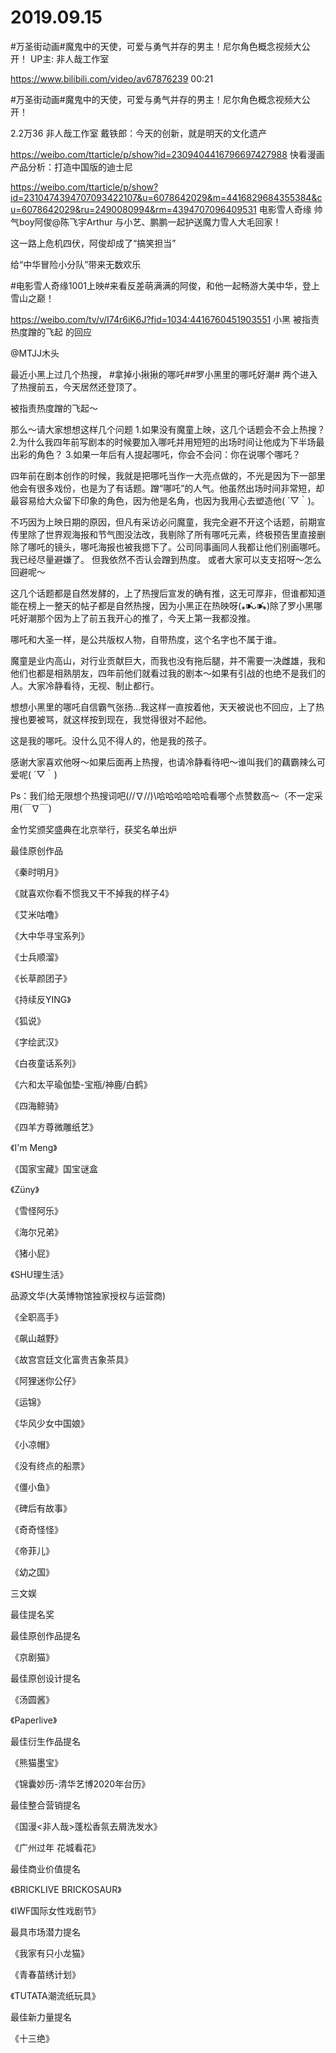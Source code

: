 # 2019.09.15


#万圣街动画#魔鬼中的天使，可爱与勇气并存的男主！尼尔角色概念视频大公开！ UP主: 非人哉工作室

https://www.bilibili.com/video/av67876239
00:21

#万圣街动画#魔鬼中的天使，可爱与勇气并存的男主！尼尔角色概念视频大公开！

2.2万36
非人哉工作室
戴铁郎：今天的创新，就是明天的文化遗产

https://weibo.com/ttarticle/p/show?id=2309404416796697427988
快看漫画产品分析：打造中国版的迪士尼

https://weibo.com/ttarticle/p/show?id=2310474394707093422107&u=6078642029&m=4416829684355384&cu=6078642029&ru=2490080994&rm=4394707096409531
电影雪人奇缘 帅气boy阿俊@陈飞宇Arthur 与小艺、鹏鹏一起护送魔力雪人大毛回家！

这一路上危机四伏，阿俊却成了“搞笑担当”

给“中华冒险小分队”带来无数欢乐

#电影雪人奇缘1001上映#来看反差萌满满的阿俊，和他一起畅游大美中华，登上雪山之巅！

https://weibo.com/tv/v/I74r6iK6J?fid=1034:4416760451903551
小黑 被指责热度蹭的飞起 的回应

@MTJJ木头                            

最近小黑上过几个热搜， #拿掉小揪揪的哪吒##罗小黑里的哪吒好潮# 两个进入了热搜前五，今天居然还登顶了。

被指责热度蹭的飞起～

那么～请大家想想这样几个问题
1.如果没有魔童上映，这几个话题会不会上热搜？
2.为什么我四年前写剧本的时候要加入哪吒并用短短的出场时间让他成为下半场最出彩的角色？
3.如果一年后有人提起哪吒，你会不会问：你在说哪个哪吒？

四年前在剧本创作的时候，我就是把哪吒当作一大亮点做的，不光是因为下一部里他会有很多戏份，也是为了有话题。蹭“哪吒”的人气。他虽然出场时间非常短，却最容易给大众留下印象的角色，因为他是名角，也因为我用心去塑造他( ´▽｀)。

不巧因为上映日期的原因，但凡有采访必问魔童，我完全避不开这个话题，前期宣传里除了世界观海报和节气图没法改，我剔除了所有哪吒元素，终极预告里直接删除了哪吒的镜头，哪吒海报也被我摁下了。公司同事画同人我都让他们别画哪吒。
我已经尽量避嫌了。
但我依然不否认会蹭到热度。
或者大家可以支支招呀～怎么回避呢～

这几个话题都是自然发酵的，上了热搜后宣发的确有推，这无可厚非，但谁都知道能在榜上一整天的帖子都是自然热搜，因为小黑正在热映呀(⁎⁍̴̛ᴗ⁍̴̛⁎)除了罗小黑哪吒好潮那个因为上了前五我开心的推了，今天上第一我都没推。

哪吒和大圣一样，是公共版权人物，自带热度，这个名字也不属于谁。

魔童是业内高山，对行业贡献巨大，而我也没有拖后腿，并不需要一决雌雄，我和他们也都是相熟朋友，四年前他们就看过我的剧本～如果有引战的也绝不是我们的人。大家冷静看待，无视、制止都行。

想想小黑里的哪吒自信霸气张扬…我这样一直按着他，天天被说也不回应，上了热搜也要被骂，就这样按到现在，我觉得很对不起他。

这是我的哪吒。没什么见不得人的，他是我的孩子。

感谢大家喜欢他呀～如果后面再上热搜，也请冷静看待吧～谁叫我们的藕霸辣么可爱呢( ´▽｀)

Ps：我们给无限想个热搜词吧\(//∇//)\哈哈哈哈哈哈看哪个点赞数高～（不一定采用(￣∇￣)


金竹奖颁奖盛典在北京举行，获奖名单出炉


最佳原创作品

《秦时明月》

《就喜欢你看不惯我又干不掉我的样子4》

《艾米咕噜》

《大中华寻宝系列》

《士兵顺溜》

《长草颜团子》

《持续反YING》

《狐说》

《字绘武汉》

《白夜童话系列》

《六和太平瑜伽垫-宝瓶/神鹿/白鹤》

《四海鲸骑》

《四羊方尊微雕纸艺》

《I'm Meng》

《国家宝藏》国宝谜盒

《Züny》

《雪怪阿乐》

《海尔兄弟》

《猪小屁》

《SHU理生活》

品源文华(大英博物馆独家授权与运营商)

《全职高手》

《飙山越野》

《故宫宫廷文化富贵吉象茶具》

《阿狸迷你公仔》

《运锦》

《华风少女中国娘》

《小凉帽》

《没有终点的船票》

《僵小鱼》

《碑后有故事》

《奇奇怪怪》

《帝菲儿》

《幼之国》

三文娱

最佳提名奖

最佳原创作品提名

《京剧猫》

最佳原创设计提名

《汤圆酱》

《Paperlive》

最佳衍生作品提名

《熊猫墨宝》

《锦囊妙历-清华艺博2020年台历》

最佳整合营销提名

《国漫<非人哉>蓬松香氛去屑洗发水》

《广州过年 花城看花》

最佳商业价值提名

《BRICKLIVE BRICKOSAUR》

《IWF国际女性戏剧节》

最具市场潜力提名

《我家有只小龙猫》

《青春苗绣计划》

《TUTATA潮流纸玩具》

最佳新力量提名

《十三绝》
 